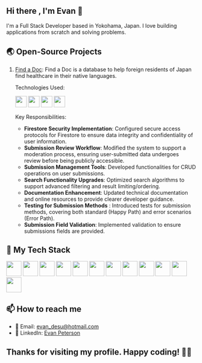 ## Hi there , I'm Evan 👋

I'm a Full Stack Developer based in Yokohama, Japan. I love building applications from scratch and solving problems.

## 🌏 Open-Source Projects

1. [Find a Doc](https://github.com/ourjapanlife/findadoc-server): Find a Doc is a database to help foreign residents of Japan find healthcare in their native languages.

   Technologies Used:
   
   <a href="https://www.typescriptlang.org/docs/"><img src="https://upload.wikimedia.org/wikipedia/commons/4/4c/Typescript_logo_2020.svg" height=30/></a>
   <a href="https://graphql.org/learn/"><img src="https://upload.wikimedia.org/wikipedia/commons/1/17/GraphQL_Logo.svg" height=30/></a>
   <a href="https://firebase.google.com/docs"><img src="https://cdn.icon-icons.com/icons2/2699/PNG/512/firebase_logo_icon_171157.png" height=30/></a>
   <a href="https://jestjs.io/docs/getting-started"><img src="https://cdn.freebiesupply.com/logos/large/2x/jest-logo-png-transparent.png" width=30/></a>

    Key Responsibilities: 
    * **Firestore Security Implementation**: Configured secure access protocols for Firestore to ensure data integrity and confidentiality of user information.
    * **Submission Review Workflow**: Modified the system to support a moderation process, ensuring user-submitted data undergoes review before being publicly accessible.
    * **Submission Management Tools**: Developed functionalities for CRUD operations on user submissions.
    * **Search Functionality Upgrades**: Optimized search algorithms to support advanced filtering and result limiting/ordering.
    * **Documentation Enhancement**: Updated technical documentation and online resources to provide clearer developer guidance.
    * **Testing for Submission Methods** : Introduced tests for submission methods, covering both standard (Happy Path) and error scenarios (Error Path).
    * **Submission Field Validation**: Implemented validation to ensure submissions fields are provided.

## 🔧 My Tech Stack

<a href="https://www.typescriptlang.org/docs/"><img src="https://upload.wikimedia.org/wikipedia/commons/4/4c/Typescript_logo_2020.svg" height=40/></a>
<a href="https://developer.mozilla.org/en-US/docs/Web/JavaScript"><img src="https://upload.wikimedia.org/wikipedia/commons/6/6a/JavaScript-logo.png" height=40/></a>
<a href="https://docs.python.org/3/"><img src="https://upload.wikimedia.org/wikipedia/commons/c/c3/Python-logo-notext.svg" height=40/></a>
<a href="https://www.postgresql.org/docs/"><img src="https://upload.wikimedia.org/wikipedia/commons/thumb/2/29/Postgresql_elephant.svg/1280px-Postgresql_elephant.svg.png" height=40/></a>
<a href="https://legacy.reactjs.org/docs/getting-started.html"><img src="https://upload.wikimedia.org/wikipedia/commons/a/a7/React-icon.svg" height=40/></a>
<a href="https://developer.mozilla.org/en-US/docs/Web/HTML"><img src="https://upload.wikimedia.org/wikipedia/commons/thumb/6/61/HTML5_logo_and_wordmark.svg/1280px-HTML5_logo_and_wordmark.svg.png" height=40/></a>
<a href="https://developer.mozilla.org/en-US/docs/Web/CSS"><img src="https://upload.wikimedia.org/wikipedia/commons/d/d5/CSS3_logo_and_wordmark.svg" height=40/></a>
<a href="https://nodejs.org/en/docs"><img src="https://upload.wikimedia.org/wikipedia/commons/d/d9/Node.js_logo.svg" height=40/></a>
<a href="https://www.prisma.io/docs"><img src="https://cdn.worldvectorlogo.com/logos/prisma-3.svg" height=40/></a>
<a href="https://graphql.org/learn/"><img src="https://upload.wikimedia.org/wikipedia/commons/1/17/GraphQL_Logo.svg" height=40/></a>
<a href="https://firebase.google.com/docs"><img src="https://cdn.icon-icons.com/icons2/2699/PNG/512/firebase_logo_icon_171157.png" height=40/></a>
<a href="https://jestjs.io/docs/getting-started"><img src="https://cdn.freebiesupply.com/logos/large/2x/jest-logo-png-transparent.png" width=40/></a>
<!--
Languages:
![TypeScript](https://img.shields.io/badge/-TypeScript-007ACC?style=flat-square&logo=typescript&logoColor=white)
![JavaScript](https://img.shields.io/badge/-JavaScript-blue?style=flat-square&logo=javascript)
![Python](https://img.shields.io/badge/-Python-3776AB?style=flat-square&logo=python&logoColor=white)
![SQL](https://img.shields.io/badge/-SQL-4479A1?style=flat-square&logo=postgresql&logoColor=white)

Frontend:
![React](https://img.shields.io/badge/-React-black?style=flat-square&logo=react)
![NextJS](https://img.shields.io/badge/-Next.js-black?style=flat-square&logo=next.js)
![HTML5](https://img.shields.io/badge/-HTML5-E34F26?style=flat-square&logo=html5&logoColor=white)
![CSS3](https://img.shields.io/badge/-CSS3-1572B6?style=flat-square&logo=css3&logoColor=white)
![Sass](https://img.shields.io/badge/-Sass-C69?style=flat-square&logo=sass&logoColor=white)

Backend:
![Node.js](https://img.shields.io/badge/-Node.js-black?style=flat-square&logo=Node.js)
![Express.js](https://img.shields.io/badge/-Express-grey?style=flat-square&logo=express)
![Knex.js](https://img.shields.io/badge/-Knex-orange?style=flat-square&logo=knex)
![Prisma](https://img.shields.io/badge/-Prisma-purple?style=flat-square&logo=prisma)
![Flask](https://img.shields.io/badge/-Flask-000000?style=flat-square&logo=flask)
![PostgreSQL](https://img.shields.io/badge/-PostgreSQL-336791?style=flat-square&logo=postgresql&logoColor=white)
-->
## 📫 How to reach me

- 📧 Email: [evan_desu@hotmail.com](mailto:evan_desu@hotmail.com)
- 👥 LinkedIn: [Evan Peterson](https://www.linkedin.com/in/evan-peterson-desu/)

## Thanks for visiting my profile. Happy coding! 👨‍💻
